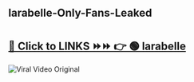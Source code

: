 
 ## larabelle-Only-Fans-Leaked

# <h2><a href="https://clipsfans.com/larabelle&ref=git">🔗 Click to LINKS ⏩⏩ 👉 🟢 larabelle </a></h2>

<a href="https://clipsfans.com/larabelle&ref=git" rel="nofollow" data-target="animated-image.originalLink"><img src="https://i.ibb.co.com/xMMVF88/686577567.gif" alt="Viral Video Original" style="max-width: 100%; display: inline-block;" data-target="animated-image.originalImage"></a>
